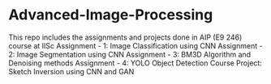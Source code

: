 # Advanced-Image-Processing
This repo includes the assignments and projects done in AIP (E9 246) course at IISc
Assignment - 1: Image Classification using CNN
Assignment - 2: Image Segmentation using CNN
Assignment - 3: BM3D Algorithm and Denoising methods
Assignment - 4: YOLO Object Detection
Course Project: Sketch Inversion using CNN and GAN
